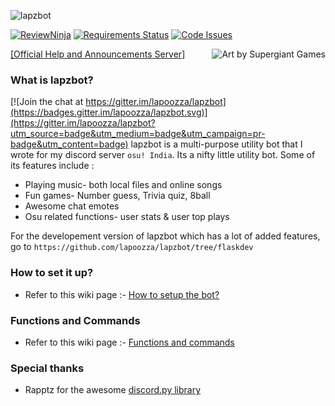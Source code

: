 ![lapzbot](http://i.imgur.com/txlWePx.png)

[![ReviewNinja](https://app.review.ninja/49250931/badge)](https://app.review.ninja/lapoozza/lapzbot)
[![Requirements Status](https://requires.io/github/lapoozza/lapzbot/requirements.svg?branch=master)](https://requires.io/github/lapoozza/lapzbot/requirements/?branch=master)
[![Code Issues](https://www.quantifiedcode.com/api/v1/project/27aa17781b5a40debf850b1c96fcd1a4/badge.svg)](https://www.quantifiedcode.com/app/project/27aa17781b5a40debf850b1c96fcd1a4)


[<img align="right" title="Art by Supergiant Games" src="http://www.distilnetworks.com/wp-content/themes/distil/images/fraud-bot.png">](http://www.distilnetworks.com/wp-content/themes/distil/images/fraud-bot.png)
[[Official Help and Announcements Server]](https://discord.gg/0lzW6jSQESAO1HSU)
### What is lapzbot?

[![Join the chat at https://gitter.im/lapoozza/lapzbot](https://badges.gitter.im/lapoozza/lapzbot.svg)](https://gitter.im/lapoozza/lapzbot?utm_source=badge&utm_medium=badge&utm_campaign=pr-badge&utm_content=badge)
lapzbot is a multi-purpose utility bot that I wrote for my discord server `osu! India`. Its a nifty little utility bot. Some of its features include :
* Playing music- both local files and online songs
* Fun games- Number guess, Trivia quiz, 8ball
* Awesome chat emotes
* Osu related functions- user stats & user top plays

For the developement version of lapzbot which has a lot of added features, go to
`https://github.com/lapoozza/lapzbot/tree/flaskdev`

### How to set it up?
* Refer to this wiki page :- [How to setup the bot?](https://github.com/lapoozza/lapzbot/wiki/How-to-setup-the-bot%3F)

### Functions and Commands
* Refer to this wiki page :- [Functions and commands](https://github.com/lapoozza/lapzbot/wiki/Functions-and-commands)

### Special thanks
* Rapptz for the awesome [discord.py library](https://github.com/Rapptz/discord.py)
